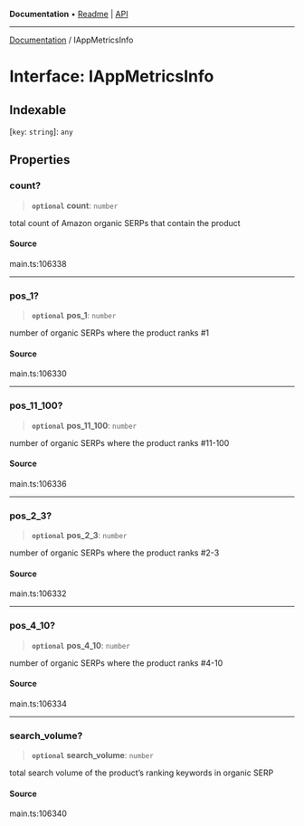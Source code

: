 **Documentation** • [Readme](../README.md) \| [API](../globals.md)

***

[Documentation](../README.md) / IAppMetricsInfo

# Interface: IAppMetricsInfo

## Indexable

 \[`key`: `string`\]: `any`

## Properties

### count?

> **`optional`** **count**: `number`

total count of Amazon organic SERPs that contain the product

#### Source

main.ts:106338

***

### pos\_1?

> **`optional`** **pos\_1**: `number`

number of organic SERPs where the product ranks #1

#### Source

main.ts:106330

***

### pos\_11\_100?

> **`optional`** **pos\_11\_100**: `number`

number of organic SERPs where the product ranks #11-100

#### Source

main.ts:106336

***

### pos\_2\_3?

> **`optional`** **pos\_2\_3**: `number`

number of organic SERPs where the product ranks #2-3

#### Source

main.ts:106332

***

### pos\_4\_10?

> **`optional`** **pos\_4\_10**: `number`

number of organic SERPs where the product ranks #4-10

#### Source

main.ts:106334

***

### search\_volume?

> **`optional`** **search\_volume**: `number`

total search volume of the product’s ranking keywords in organic SERP

#### Source

main.ts:106340

